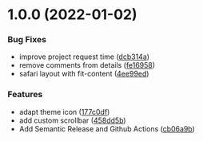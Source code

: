 # 1.0.0 (2022-01-02)


### Bug Fixes

* improve project request time ([dcb314a](https://github.com/hvalette/open-kanban/commit/dcb314a2534222d40c5f9ea3c25a4fcaeb0546a1))
* remove comments from details ([fe16958](https://github.com/hvalette/open-kanban/commit/fe1695806933fafa82fe6ec13d8410caabd02a77))
* safari layout with fit-content ([4ee99ed](https://github.com/hvalette/open-kanban/commit/4ee99ed36ef91f475a4de01a2e6502ae244957f5))


### Features

* adapt theme icon ([177c0df](https://github.com/hvalette/open-kanban/commit/177c0dfdb60783271ba53fc723506d5044eab2a1))
* add custom scrollbar ([458dd5b](https://github.com/hvalette/open-kanban/commit/458dd5b9e6559cee3e1ba19b62993048201cc8c1))
* Add Semantic Release and Github Actions ([cb06a9b](https://github.com/hvalette/open-kanban/commit/cb06a9bdf2448cd556015863354dd5dabf3388c4))
